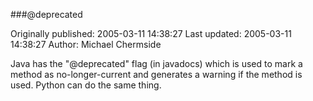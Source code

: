 ###@deprecated

Originally published: 2005-03-11 14:38:27
Last updated: 2005-03-11 14:38:27
Author: Michael Chermside

Java has the "@deprecated" flag (in javadocs) which is used to mark a method as no-longer-current and generates a warning if the method is used. Python can do the same thing.